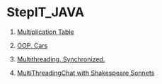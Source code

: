 # StepIT_JAVA
<ol>
  <li><p><a href="https://github.com/mcenjoy/StepIT_JAVA/tree/master/src/main/java/Task_1">Multiplication Table</a></p></li>
  <li><p><a href="https://github.com/mcenjoy/StepIT_JAVA/tree/master/src/main/java/Task_2">OOP. Cars</a></p></li>
  <li><p><a href="https://github.com/mcenjoy/StepIT_JAVA/tree/master/src/main/java/Task_3">Multithreading. Synchronized.</a></p></li>
  <li><p><a href="https://github.com/mcenjoy/StepIT_JAVA/tree/master/src/main/java/Task_4">MultiThreadingChat with Shakespeare Sonnets</a></p></li>

</ol>
  
